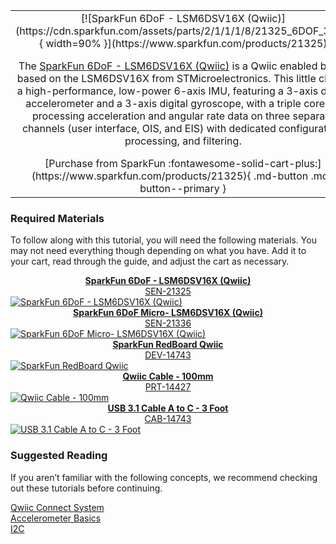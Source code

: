 <link rel="stylesheet" href="https://cdnjs.cloudflare.com/ajax/libs/font-awesome/4.7.0/css/font-awesome.min.css">

<div class="grid.cards.desc" markdown>

<table class="pdf" style="border-style:none;" markdown="1">
<tbody markdown="1">
<tr markdown="1">
<td align="center" width="35%" markdown="block">
[![SparkFun 6DoF - LSM6DSV16X (Qwiic)](https://cdn.sparkfun.com/assets/parts/2/1/1/1/8/21325_6DOF_3.jpg){ width=90% }](https://www.sparkfun.com/products/21325)


The [SparkFun 6DoF - LSM6DSV16X (Qwiic)](https://www.sparkfun.com/products/21325) is a Qwiic enabled board based on the LSM6DSV16X from STMicroelectronics. This little chip is a high-performance, low-power 6-axis IMU, featuring a 3-axis digital accelerometer and a 3-axis digital gyroscope, with a triple core for processing acceleration and angular rate data on three separate channels (user interface, OIS, and EIS) with dedicated configuration, processing, and filtering. 

<center>
[Purchase from SparkFun :fontawesome-solid-cart-plus:](https://www.sparkfun.com/products/21325){ .md-button .md-button--primary }
</center>
</td>
<td align="center" width="35%" markdown="block">
[![SparkFun Micro 6DoF - LSM6DSV16X (Qwiic)](https://cdn.sparkfun.com/assets/parts/2/1/1/4/4/21336_Micro6DOF_3.jpg){ width=90% }](https://www.sparkfun.com/products/21336)

The [SparkFun 6DoF Micro- LSM6DSV16X (Qwiic)](https://www.sparkfun.com/products/21336) is the 1x1's mini-me, containing most of it's elder sibling's functionality in a tiny little package. 

<center>
[Purchase from SparkFun :fontawesome-solid-cart-plus:](https://www.sparkfun.com/products/21336){ .md-button .md-button--primary }
</center>
</td>
</tr>
</tbody>
</table>
</div class>


### Required Materials

To follow along with this tutorial, you will need the following materials. You may not need everything though depending on what you have. Add it to your cart, read through the guide, and adjust the cart as necessary.

<section class="cards">

<!--   card 1 -->
  <article class="card">
	<div class="card-header">
		<a href="https://www.sparkfun.com/products/21325"><center><b>SparkFun 6DoF - LSM6DSV16X (Qwiic)</b><br />SEN-21325</center></a>
	</div>    
    <div class="card-content">
		<a href="https://www.sparkfun.com/products/21325">
			<img alt="SparkFun 6DoF - LSM6DSV16X (Qwiic)" src="https://cdn.sparkfun.com/assets/parts/2/1/1/1/8/21325_6DOF_3.jpg" >
		</a>
	<!-- 
		<div class="card-footer">
			<button class="button1"><a href="https://www.sparkfun.com/products/21772" style="color: #ffffff">Purchase From SparkFun <i class="fa fa-cart-plus"></i></a></button>
		</div> -->
   </div><!-- .card-content -->
  </article>

<!--   card 2 -->
  <article class="card">
	<div class="card-header">
		<a href="https://www.sparkfun.com/products/21336"><center><b>SparkFun 6DoF Micro- LSM6DSV16X (Qwiic)</b><br /> SEN-21336</center></a>
	</div>    
    <div class="card-content">
		<a href="https://www.sparkfun.com/products/21336">
			<img alt="SparkFun 6DoF Micro- LSM6DSV16X (Qwiic)" src="https://cdn.sparkfun.com/assets/parts/2/1/1/4/4/21336_Micro6DOF_3.jpg" >
		</a>
   </div><!-- .card-content -->
  </article>

<!--   card 3 -->
  <article class="card">
	<div class="card-header">
		<a href="https://www.sparkfun.com/products/15123"><center><b>SparkFun RedBoard Qwiic</b><br /> DEV-14743</center></a>
	</div>    
    <div class="card-content">
		<a href="https://www.sparkfun.com/products/15123">
			<img alt="SparkFun RedBoard Qwiic" src="https://cdn.sparkfun.com/assets/parts/1/3/4/9/2/15123-SparkFun_RedBoard_Qwiic-01a.jpg" >
		</a>
   </div><!-- .card-content -->
  </article>

<!--   card 4 -->
  <article class="card">
	<div class="card-header">
		<a href="https://www.sparkfun.com/products/14427"><center><b>Qwiic Cable - 100mm</b><br /> PRT-14427</center></a>
	</div>    
    <div class="card-content">
		<a href="https://www.sparkfun.com/products/14427">
			<img alt="Qwiic Cable - 100mm" src="https://cdn.sparkfun.com//assets/parts/1/2/4/5/3/14427-Qwiic_Cable_-_100mm-01.jpg" >
		</a>
   </div><!-- .card-content -->
  </article>

<!--   card 5 -->
  <article class="card">
	<div class="card-header">
		<a href="https://www.sparkfun.com/products/14743"><center><b>USB 3.1 Cable A to C - 3 Foot</b><br /> CAB-14743</center></a>
	</div>    
    <div class="card-content">
		<a href="https://www.sparkfun.com/products/14743">
			<img alt="USB 3.1 Cable A to C - 3 Foot" src="https://cdn.sparkfun.com/assets/parts/1/2/9/7/2/14743-USB_3.1_Cable_A_to_C_-_3_Foot-01.jpg" >
		</a>
   </div><!-- .card-content -->
  </article>



  </section>

### Suggested Reading

If you aren’t familiar with the following concepts, we recommend checking out these tutorials before continuing.

<section class="cards">

<!--   card 1 -->
  <article class="card">
    <picture class="thumbnail">
         <img class="category__01" src="https://cdn.sparkfun.com/assets/custom_pages/2/7/2/qwiic-logo-registered.jpg" alt="" />
    </picture>
    <div class="card-content">
      <a href="https://www.sparkfun.com/qwiic">Qwiic Connect System</a>
   </div><!-- .card-content -->
  </article>

<!--   card 2 -->
  <article class="card">
    <picture class="thumbnail">
         <img class="category__02" src="https://cdn.sparkfun.com/assets/6/7/e/5/a/516c6b6ece395f0f49000000.jpeg" alt="" />
    </picture>
    <div class="card-content">
      <a href="https://learn.sparkfun.com/tutorials/accelerometer-basics">Accelerometer Basics</a>
   </div><!-- .card-content -->
  </article>

<!--   card 3 -->
  <article class="card">
    <picture class="thumbnail">
         <img class="category__03" src="https://cdn.sparkfun.com/assets/learn_tutorials/8/2/I2C-Block-Diagram.jpg" alt="" />
    </picture>
    <div class="card-content">
      <a href="https://learn.sparkfun.com/tutorials/i2c">I2C</a>
   </div><!-- .card-content -->
  </article>
</section>







